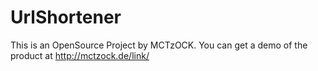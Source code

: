 # UrlShortener
This is an OpenSource Project by MCTzOCK.
You can get a demo of the product at http://mctzock.de/link/
